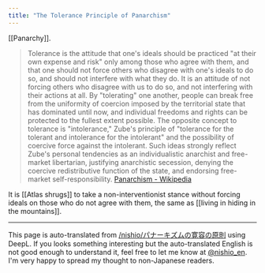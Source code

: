 ```yaml
---
title: "The Tolerance Principle of Panarchism"
---
```


[[Panarchy]].

> Tolerance is the attitude that one's ideals should be practiced "at their own expense and risk" only among those who agree with them, and that one should not force others who disagree with one's ideals to do so, and should not interfere with what they do. It is an attitude of not forcing others who disagree with us to do so, and not interfering with their actions at all. By "tolerating" one another, people can break free from the uniformity of coercion imposed by the territorial state that has dominated until now, and individual freedoms and rights can be protected to the fullest extent possible.
>  The opposite concept to tolerance is "intolerance," Zube's principle of "tolerance for the tolerant and intolerance for the intolerant" and the possibility of coercive force against the intolerant. Such ideas strongly reflect Zube's personal tendencies as an individualistic anarchist and free-market libertarian, justifying anarchistic secession, denying the coercive redistributive function of the state, and endorsing free-market self-responsibility.
[Panarchism - Wikipedia](https://ja.wikipedia.org/wiki/%E3%83%91%E3%83%8A%E3%83%BC%E3%82%AD%E3%82%BA%E3%83%A0)

It is [[Atlas shrugs]] to take a non-interventionist stance without forcing ideals on those who do not agree with them, the same as [[living in hiding in the mountains]].

---
This page is auto-translated from [/nishio/パナーキズムの寛容の原則](https://scrapbox.io/nishio/パナーキズムの寛容の原則) using DeepL. If you looks something interesting but the auto-translated English is not good enough to understand it, feel free to let me know at [@nishio_en](https://twitter.com/nishio_en). I'm very happy to spread my thought to non-Japanese readers.